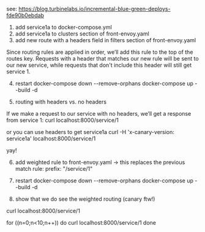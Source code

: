 see:
https://blog.turbinelabs.io/incremental-blue-green-deploys-fde90b0ebdab


1. add service1a to docker-compose.yml
2. add service1a to clusters section of front-envoy.yaml
3. add new route with a headers field in filters section of front-envoy.yaml

Since routing rules are applied in order, we’ll add this rule to the top of the routes key. Requests with a header that matches our new rule will be sent to our new service, while requests that don't include this header will still get service 1.

4. restart
docker-compose down --remove-orphans
docker-compose up --build -d


5. routing with headers vs. no headers

If we make a request to our service with no headers, we’ll get a response from service 1:
curl localhost:8000/service/1

or you can use headers to get service1a
curl -H 'x-canary-version: service1a' localhost:8000/service/1

yay!


6. add weighted rule to front-envoy.yaml
-> this replaces the previous match rule:
prefix: "/service/1"

7. restart
docker-compose down --remove-orphans
docker-compose up --build -d

8. show that we do see the weighted routing (canary ftw!)

curl localhost:8000/service/1

for ((n=0;n<10;n++))
do
    curl localhost:8000/service/1
done